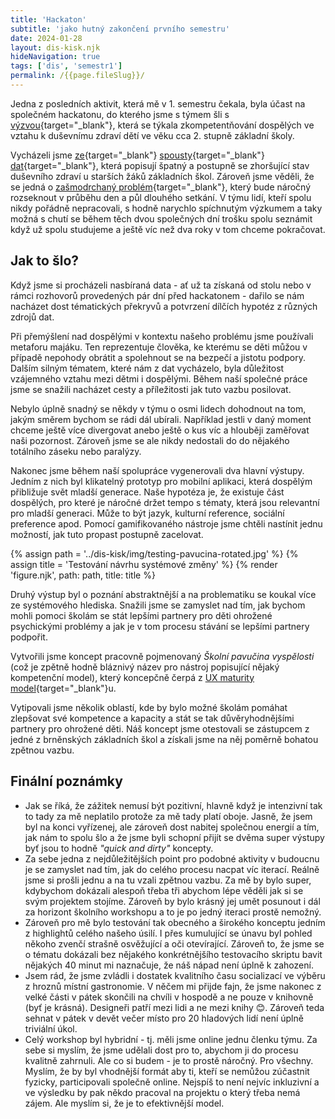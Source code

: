 ```yaml
---
title: 'Hackaton'
subtitle: 'jako hutný zakončení prvního semestru'
date: 2024-01-28
layout: dis-kisk.njk
hideNavigation: true
tags: ['dis', 'semestr1']
permalink: /{{page.fileSlug}}/
---
```


Jedna z posledních aktivit, která mě v 1. semestru čekala, byla účast na společném hackatonu, do kterého jsme s týmem šli s [výzvou](https://kisk.phil.muni.cz/100metod/designova-vyzva){target="_blank"}, která se týkala zkompetentňování dospělých ve vztahu k duševnímu zdraví dětí ve věku cca 2. stupně základní školy.

Vycházeli jsme [ze](https://nevypustdusi.cz/2023/10/20/dusevni-zdravi-zajima-dve-tretiny-deti-vysledky-noveho-pruzkumu-spolecnosti-t-mobile-organizace-nevypust-dusi-a-agentury-g82-ukazuji-ze-mladi-lide-hledaji-pomoc-hlavne-ve-svem-okoli/){target="_blank"} [spousty](https://open.spotify.com/episode/30d7thGp3MoTEudV552wfM?si=84e5fcd5756b4096&nd=1&dlsi=b76848c375104871){target="_blank"} [dat](https://www.nudz.cz/pro-media/tiskove-zpravy/narodni-monitoring-dusevniho-zdravi-deti-40-vykazuje-znamky-stredni-az-tezke-deprese-30-uzkosti-odbornici-pripravuji-preventivni-opatreni){target="_blank"}, která popisují špatný a postupně se zhoršující stav duševního zdraví u starších žáků základních škol. Zároveň jsme věděli, že se jedná o [zašmodrchaný problém](https://en.wikipedia.org/wiki/Wicked_problem){target="_blank"}, který bude náročný rozseknout v průběhu den a půl dlouhého setkání. V týmu lidí, kteří spolu nikdy pořádně nepracovali, s hodně narychlo spíchnutým výzkumem a taky možná s chutí se během těch dvou společných dní trošku spolu seznámit když už spolu studujeme a ještě víc než dva roky v tom chceme pokračovat.

## Jak to šlo?

Když jsme si procházeli nasbíraná data - ať už ta získaná od stolu nebo v rámci rozhovorů provedených pár dní před hackatonem - dařilo se nám nacházet dost tématických překryvů a potvrzení dílčích hypotéz z různých zdrojů dat.

Při přemýšlení nad dospělými v kontextu našeho problému jsme používali metaforu majáku. Ten reprezentuje člověka, ke kterému se děti můžou v případě nepohody obrátit a spolehnout se na bezpečí a jistotu podpory. Dalším silným tématem, které nám z dat vycházelo, byla důležitost vzájemného vztahu mezi dětmi i dospělými. Během naší společné práce jsme se snažili nacházet cesty a příležitosti jak tuto vazbu posilovat.

Nebylo úplně snadný se někdy v týmu o osmi lidech dohodnout na tom, jakým směrem bychom se rádi dál ubírali. Například jestli v daný moment chceme ještě více divergovat anebo ještě o kus víc a hlouběji zaměřovat naši pozornost. Zároveň jsme se ale nikdy nedostali do do nějakého totálního záseku nebo paralýzy.

Nakonec jsme během naší spolupráce vygenerovali dva hlavní výstupy. Jedním z nich byl klikatelný prototyp pro mobilní aplikaci, která dospělým přibližuje svět mladší generace. Naše hypotéza je, že existuje část dospělých, pro které je náročné držet tempo s tématy, která jsou relevantní pro mladší generaci. Může to být jazyk, kulturní reference, sociální preference apod. Pomocí gamifikovaného nástroje jsme chtěli nastínit jednu možností, jak tuto propast postupně zacelovat.


{% assign path = '../dis-kisk/img/testing-pavucina-rotated.jpg' %}
{% assign title = 'Testování návrhu systémové změny' %}
{% render 'figure.njk', path: path, title: title %}

Druhý výstup byl o poznání abstraktnější a na problematiku se koukal více ze systémového hlediska. Snažili jsme se zamyslet nad tím, jak bychom mohli pomoci školám se stát lepšími partnery pro děti ohrožené psychickými problémy a jak je v tom procesu stávání se lepšími partnery podpořit.

Vytvořili jsme koncept pracovně pojmenovaný _Školní pavučina vyspělosti_ (což je zpětně hodně bláznivý název pro nástroj popisující nějaký kompetenční model), který koncepčně čerpá z [UX maturity model](https://www.nngroup.com/articles/ux-maturity-model/){target="_blank"}u.

Vytipovali jsme několik oblastí, kde by bylo možné školám pomáhat zlepšovat své kompetence a kapacity a stát se tak důvěryhodnějšími partnery pro ohrožené děti. Náš koncept jsme otestovali se zástupcem z jedné z brněnských základních škol a získali jsme na něj poměrně bohatou zpětnou vazbu.

## Finální poznámky
- Jak se říká, že zážitek nemusí být pozitivní, hlavně když je intenzivní tak to tady za mě neplatilo protože za mě tady platí oboje. Jasně, že jsem byl na konci vyřízenej, ale zároveň dost nabitej společnou energií a tím, jak nám to spolu šlo a že jsme byli schopní přijít se dvěma super výstupy byť jsou to hodně _"quick and dirty"_ koncepty.
- Za sebe jedna z nejdůležitějších point pro podobné aktivity v budoucnu je se zamyslet nad tím, jak do celého procesu nacpat víc iterací. Reálně jsme si prošli jednu a na tu vzali zpětnou vazbu. Za mě by bylo super, kdybychom dokázali alespoň třeba tři abychom lépe věděli jak si se svým projektem stojíme. Zároveň by bylo krásný jej umět posunout i dál za horizont školního workshopu a to je po jedný iteraci prostě nemožný.
- Zároveň pro mě bylo testování tak obecného a širokého konceptu jedním z highlightů celého našeho úsilí. I přes kumulující se únavu byl pohled někoho zvenčí strašně osvěžující a oči otevírající. Zároveň to, že jsme se o tématu dokázali bez nějakého konkrétnějšího testovacího skriptu bavit nějakých 40 minut mi naznačuje, že náš nápad není úplně k zahození.
-  Jsem rád, že jsme zvládli i dostatek kvalitního času socializací ve výběru z hroznů místní gastronomie. V něčem mi přijde fajn, že jsme nakonec z velké části v pátek skončili na chvíli v hospodě a ne pouze v knihovně (byť je krásná). Designeři patří mezi lidi a ne mezi knihy 😊. Zároveň teda sehnat v pátek v devět večer místo pro 20 hladových lidí není úplně triviální úkol.
-   Celý workshop byl hybridní - tj. měli jsme online jednu členku týmu. Za sebe si myslím, že jsme udělali dost pro to, abychom ji do procesu kvalitně zahrnuli. Ale co si budem - je to prostě náročný. Pro všechny. Myslím, že by byl vhodnější formát aby ti, kteří se nemůžou zúčastnit fyzicky, participovali společně online. Nejspíš to není nejvíc inkluzivní a ve výsledku by pak někdo pracoval na projektu o který třeba nemá zájem. Ale myslím si, že je to efektivnější model.